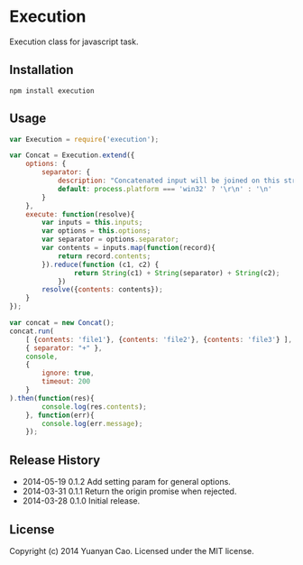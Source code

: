 Execution
=========

Execution class for javascript task.

## Installation

```
npm install execution
```

## Usage

```js
var Execution = require('execution');

var Concat = Execution.extend({
    options: {
        separator: {
            description: "Concatenated input will be joined on this string.",
            default: process.platform === 'win32' ? '\r\n' : '\n'
        }
    },
    execute: function(resolve){
        var inputs = this.inputs;
        var options = this.options;
        var separator = options.separator;
        var contents = inputs.map(function(record){
            return record.contents;
        }).reduce(function (c1, c2) {
                return String(c1) + String(separator) + String(c2);
            })
        resolve({contents: contents});
    }
});

var concat = new Concat();
concat.run(
    [ {contents: 'file1'}, {contents: 'file2'}, {contents: 'file3'} ],
    { separator: "+" },
    console,
    {
        ignore: true,
        timeout: 200
    }
).then(function(res){
        console.log(res.contents);
    }, function(err){
        console.log(err.message);
    });
```

## Release History
* 2014-05-19    0.1.2    Add setting param for general options.
* 2014-03-31    0.1.1    Return the origin promise when rejected.
* 2014-03-28    0.1.0    Initial release.

## License
Copyright (c) 2014 Yuanyan Cao. Licensed under the MIT license.

